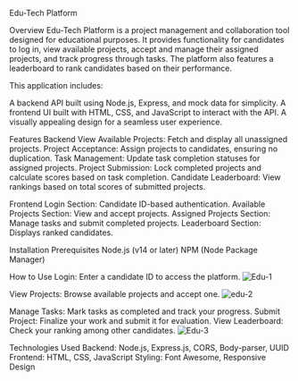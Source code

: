 Edu-Tech Platform

Overview
Edu-Tech Platform is a project management and collaboration tool designed for educational purposes. It provides functionality for candidates to log in, view available projects, accept and manage their assigned projects, and track progress through tasks. The platform also features a leaderboard to rank candidates based on their performance.

This application includes:

A backend API built using Node.js, Express, and mock data for simplicity.
A frontend UI built with HTML, CSS, and JavaScript to interact with the API.
A visually appealing design for a seamless user experience.

Features
Backend
View Available Projects: Fetch and display all unassigned projects.
Project Acceptance: Assign projects to candidates, ensuring no duplication.
Task Management: Update task completion statuses for assigned projects.
Project Submission: Lock completed projects and calculate scores based on task completion.
Candidate Leaderboard: View rankings based on total scores of submitted projects.

Frontend
Login Section: Candidate ID-based authentication.
Available Projects Section: View and accept projects.
Assigned Projects Section: Manage tasks and submit completed projects.
Leaderboard Section: Displays ranked candidates.

Installation
Prerequisites
Node.js (v14 or later)
NPM (Node Package Manager)

How to Use
Login: Enter a candidate ID to access the platform.
![Edu-1](https://github.com/user-attachments/assets/d3e5e4f6-0792-466e-a505-9309da3c8eac)

View Projects: Browse available projects and accept one.
![edu-2](https://github.com/user-attachments/assets/5a95ad1a-b3cd-4aa9-bd3f-8587219a7fe5)

Manage Tasks: Mark tasks as completed and track your progress.
Submit Project: Finalize your work and submit it for evaluation.
View Leaderboard: Check your ranking among other candidates.
![Edu-3](https://github.com/user-attachments/assets/8579d2c3-afa6-44f4-b480-9ee3543a873f)

Technologies Used
Backend: Node.js, Express.js, CORS, Body-parser, UUID
Frontend: HTML, CSS, JavaScript
Styling: Font Awesome, Responsive Design
